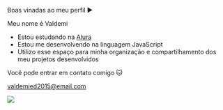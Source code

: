 Boas vinadas ao meu perfil ▶️

Meu nome é Valdemi

- Estou estudando na [Alura](https://www.alura.com.br/)
- Estou me desenvolvendo na linguagem JavaScript
- Utilizo esse espaço para minha organização e compartilhamento dos meu projetos desenvolvidos

Você pode entrar em contato comigo 🐱

valdemied2015@email.com

![](https://media1.tenor.com/m/KmHyHfSYyY0AAAAC/good-morning-images-new-2023.gif)
